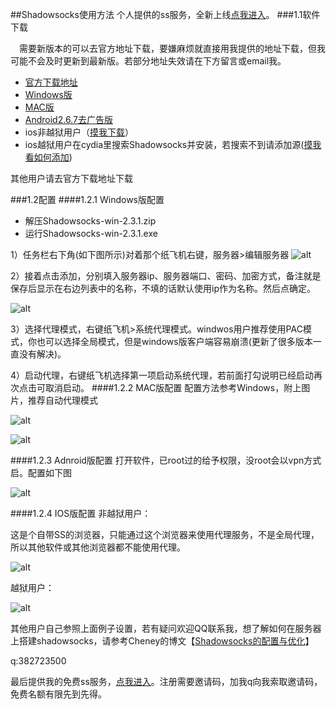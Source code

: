 ##Shadowsocks使用方法
个人提供的ss服务，全新上线[点我进入](http://sspanel.gintoki.cn)。
###1.1软件下载

　需要新版本的可以去官方地址下载，要嫌麻烦就直接用我提供的地址下载，但我可能不会及时更新到最新版。若部分地址失效请在下方留言或email我。

- [官方下载地址](https://shadowsocks.com/client.html)
- [Windows版](http://aboutme.gintoki.cn/download/Shadowsocks-win-2.3.1.zip)
- [MAC版](http://aboutme.gintoki.cn/download/ShadowsocksX-2.6.3.dmg)
- [Android2.6.7去广告版](http://aboutme.gintoki.cn/download/Signed_Shadowsocks_v2.6.7_Modified.Kane.NoAD.apk)
- ios非越狱用户（[摸我下载](https://itunes.apple.com/us/app/shadowsocks/id665729974?ls=1&mt=8)）
- ios越狱用户在cydia里搜索Shadowsocks并安装，若搜索不到请添加源([摸我看如何添加](http://jingyan.baidu.com/article/2f9b480d5e1bdf41cb6cc213.html))


其他用户请去官方下载地址下载

###1.2配置
####1.2.1 Windows版配置

- 解压Shadowsocks-win-2.3.1.zip
- 运行Shadowsocks-win-2.3.1.exe

1）任务栏右下角(如下图所示)对着那个纸飞机右键，服务器>编辑服务器 
![alt](https://blog.gintoki.cn/content/images/md_img/ss_win1.jpg)

2）接着点击添加，分别填入服务器ip、服务器端口、密码、加密方式，备注就是保存后显示在右边列表中的名称，不填的话默认使用ip作为名称。然后点确定。

![alt](https://blog.gintoki.cn/content/images/md_img/ss_win2.jpg)

3）选择代理模式，右键纸飞机>系统代理模式。windwos用户推荐使用PAC模式，你也可以选择全局模式，但是windows版客户端容易崩溃(更新了很多版本一直没有解决)。

4）启动代理，右键纸飞机选择第一项启动系统代理，若前面打勾说明已经启动再次点击可取消启动。
####1.2.2 MAC版配置
配置方法参考Windows，附上图片，推荐自动代理模式

![alt](https://blog.gintoki.cn/content/images/md_img/ss_mac1.jpg)

![alt](https://blog.gintoki.cn/content/images/md_img/ss_mac2.jpg)

####1.2.3 Adnroid版配置
打开软件，已root过的给予权限，没root会以vpn方式启。配置如下图

![alt](https://blog.gintoki.cn/content/images/md_img/ss_android1.jpg)

####1.2.4 IOS版配置
非越狱用户：

这是个自带SS的浏览器，只能通过这个浏览器来使用代理服务，不是全局代理，所以其他软件或其他浏览器都不能使用代理。

![alt](https://blog.gintoki.cn/content/images/md_img/ss_ios1.png)

越狱用户：

![alt](https://blog.gintoki.cn/content/images/md_img/ss_ios2.jpg)


其他用户自己参照上面例子设置，若有疑问欢迎QQ联系我，想了解如何在服务器上搭建shadowsocks，请参考Cheney的博文【[Shadowsocks的配置与优化](https://www.yangchengyu.net/2015/05/10/linux-shadowsocks/)】

q:382723500

最后提供我的免费ss服务，[点我进入](http://sspanel.gintoki.cn)。注册需要邀请码，加我q向我索取邀请码，免费名额有限先到先得。
 